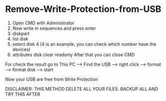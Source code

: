 # Remove-Write-Protection-from-USB

1) Open CMD with Administrator
2) Now write in sequences and press enter
3) diskpart
4) list disk
5) select disk 4 (4 is an example, you can check which number have the devices)
7) attributes disk clear readonly
After that you can close CMD

For check the result go to This PC --> Find the USB --> right click --> format --> format disk --> start

Now your USB are free from Write Protection

DISCLAIMER: THIS METHOD DELETE ALL YOUR FILES.
BACKUP ALL AND TRY THIS AFTER
